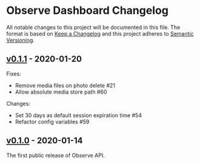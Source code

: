 # Observe Dashboard Changelog

All notable changes to this project will be documented in this file. The format is based on [Keep a Changelog](http://keepachangelog.com/) and this project adheres to [Semantic Versioning](http://semver.org/).

## [v0.1.1] - 2020-01-20

Fixes:

- Remove media files on photo delete #21
- Allow absolute media store path #60 

Changes:

- Set 30 days as default session expiration time #54
- Refactor config variables #59

[v0.1.1]: https://github.com/developmentseed/observe-api/compare/v0.1.0...v0.1.1


## [v0.1.0] - 2020-01-14

The first public release of Observe API.

[v0.1.0]: https://github.com/developmentseed/observe-api/compare/f5fe7a49de7ed481dcf0dc47142810636266c971...v0.1.0
